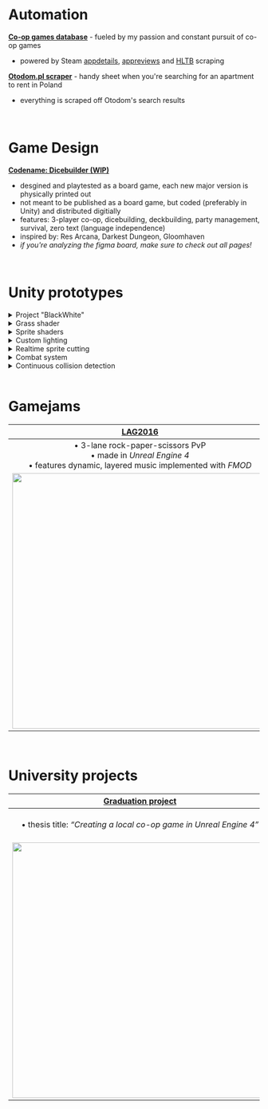 # Automation

[**Co-op games database**](https://docs.google.com/spreadsheets/d/1ca1RrQJ_UMNOvColaOyzUN1R6e0BFmu2AcLVDrNb7Hw/edit#gid=2114306330&fvid=1064575396) - fueled by my passion and constant pursuit of co-op games
- powered by Steam [appdetails](https://store.steampowered.com/api/appdetails?appids=753640&cc=pl&l=pl), [appreviews](https://store.steampowered.com/appreviews/753640?json=1&purchase_type=all&num_per_page=0) and [HLTB](https://howlongtobeat.com/game/57527) scraping

[**Otodom.pl scraper**](https://docs.google.com/spreadsheets/d/1IXpku6W2ggkiyMPukTKKjVR5DbERJ5UHmP1wQQiLDGk/edit#gid=0&fvid=478065337) - handy sheet when you're searching for an apartment to rent in Poland
- everything is scraped off Otodom's search results

</br>

# Game Design

[**Codename: Dicebuilder (WIP)**](https://www.figma.com/file/HqrI1lT0AxoTWODgipWzXh/Dicebuilder-v3?type=design&node-id=39-46816&mode=design)
- desgined and playtested as a board game, each new major version is physically printed out
- not meant to be published as a board game, but coded (preferably in Unity) and distributed digitially
- features: 3-player co-op, dicebuilding, deckbuilding, party management, survival, zero text (language independence)
- inspired by: Res Arcana, Darkest Dungeon, Gloomhaven
- _if you're analyzing the figma board, make sure to check out all pages!_

</br>

# Unity prototypes

<details><summary>Project "BlackWhite"</summary>
  
https://user-images.githubusercontent.com/9155825/161656755-16bd5393-123c-4996-b01b-2dd09acb1b71.mp4

https://user-images.githubusercontent.com/9155825/161656760-4e994fac-e2b7-4687-8c60-cda2342605d2.mp4

</details>


<details><summary>Grass shader</summary>
  
https://user-images.githubusercontent.com/9155825/157522916-7f634a50-b474-4b91-a244-abfa9a44fb9b.mp4

https://user-images.githubusercontent.com/9155825/157522925-2b61e2a0-0794-43c4-9c04-1fe7e756579f.mp4

https://user-images.githubusercontent.com/9155825/157522931-211c554c-6d0d-4dfe-9bf6-e0c69bdaae85.mp4
</details>


<details><summary>Sprite shaders</summary>  

https://user-images.githubusercontent.com/9155825/157524398-fbdc8488-8cd7-4f16-bfbb-6c97b136ec84.mp4

https://user-images.githubusercontent.com/9155825/157524370-1b754b82-4662-4c8c-a5ca-a092559ff851.mp4
</details>


<details><summary>Custom lighting</summary>  

https://user-images.githubusercontent.com/9155825/157523254-115d58a3-db68-4ff4-8613-c0fb6506dcb7.mp4
  
https://user-images.githubusercontent.com/9155825/157523245-77c7e2e5-93a8-4aba-908b-7ab5701b99ef.mp4
</details>


<details><summary>Realtime sprite cutting</summary>  

https://user-images.githubusercontent.com/9155825/157522587-90e02b75-1f6e-4776-a99b-3d4ea5feba71.mp4

https://user-images.githubusercontent.com/9155825/157522725-72bab01e-da8c-4c84-bfea-c9785e497ddf.mp4

https://user-images.githubusercontent.com/9155825/157522728-5814c20d-076c-4945-b4e1-7c64eeb26ddc.mp4

https://user-images.githubusercontent.com/9155825/157522737-f07efc05-9c74-4ba9-b89c-202964bd97a6.mp4
</details>


<details><summary>Combat system</summary>  

https://user-images.githubusercontent.com/9155825/157524288-d7975208-ba18-473c-b39f-fd58dcf00ff2.mp4

https://user-images.githubusercontent.com/9155825/157524298-4f8fc9ea-c49f-4f62-bb1a-043c2b0dd62b.mp4

https://user-images.githubusercontent.com/9155825/157524311-58522723-be5f-4c8b-b1e0-59c82d4ec781.mp4
</details>


<details><summary>Continuous collision detection</summary>
  
https://user-images.githubusercontent.com/9155825/157521474-a21ca826-0944-477e-8ba2-53973a362611.mp4
  
https://user-images.githubusercontent.com/9155825/157521768-6ba6a576-3d4e-4961-b012-836d99822c40.mp4

https://user-images.githubusercontent.com/9155825/157521999-f5fc4884-9c00-4c89-b6ba-3649dc9176a5.mp4
</details>
</br>

# Gamejams
<div align="left">
  <table>
    <thead>
      <tr>
        <th align="center"><a href="https://drive.google.com/file/d/1UL_L2pVADPE-8gWqV2V438vn8IJdiF7T">LAG2016</a></th>
        <th align="center"><a href="https://drive.google.com/file/d/1z8Psk855zGZScVDYsO_suKnxezBYRkFq">LAG2015</a></th>
        <th align="center"><a href="https://drive.google.com/file/d/1ItNE2wB00IE3N7VK1eAn4il3MKSZRkkt">LAG2014</a></th>
      </tr>
    </thead>
    <tbody>
      <tr>
        <td align="center">
          • 3-lane rock-paper-scissors PvP<br/>
          • made in <i>Unreal Engine 4</i><br/>
          • features dynamic, layered music implemented with <i>FMOD</i>
        </td>
        <td align="center">
          • side-scrolling shooter<br/>
          • made in <i>Unreal Engine 4</i>
        </td>
        <td align="center">
          • point-and-click<br/>
          • made in <i>GameMaker</i>
        </td>
      </tr>   
      <tr>
        <td align="center">
          <a href="https://drive.google.com/file/d/1UL_L2pVADPE-8gWqV2V438vn8IJdiF7T">
            <img src="https://lh3.googleusercontent.com/d/1UL_L2pVADPE-8gWqV2V438vn8IJdiF7T" width="512">
          </a>
        </td>
        <td align="center">
          <a href="https://drive.google.com/file/d/1z8Psk855zGZScVDYsO_suKnxezBYRkFq">
            <img src="https://lh3.googleusercontent.com/d/1z8Psk855zGZScVDYsO_suKnxezBYRkFq" width="512">
          </a>
        </td>
        <td align="center">
          <a href="https://drive.google.com/file/d/1ItNE2wB00IE3N7VK1eAn4il3MKSZRkkt">
            <img src="https://lh3.googleusercontent.com/d/1ItNE2wB00IE3N7VK1eAn4il3MKSZRkkt" width="512">
          </a>
        </td>
      </tr>      
    </tbody>
  </table>
</div>
<br/>

# University projects
<div align="left">
  <table>
    <thead>
      <tr>
        <th align="center"><a href="https://drive.google.com/file/d/1_dbaRW28PSrd18lSSjE0ZrKVGscb5iIe">Graduation project</a></th>
        <th align="center"><a href="https://drive.google.com/file/d/1CtLbVri9an-wn7QnD5D4K_k0BUcTtIs7">Game engine</a></th>
        <th align="center"><a href="https://drive.google.com/file/d/1eKclgFEtGaW5XPXki3UBCGedmUl_P_4t">AI</a></th>
      </tr>
    </thead>
    <tbody>
      <tr>
        <td align="center">
          • thesis title: <i>“Creating a local co-op game in Unreal Engine 4”</i><br/>
        </td>
        <td align="center">
          • written from scratch in <i>C#</i> and <i>OpenGL</i><br/>
          • supports 3D graphics, sprite animations, convex collisions and player input
        </td>
        <td align="center">
          • written in <i>JavaScript</i> using <i>Enchant.js</i><br/>
          • features <i>Monte-Carlo Tree Search</i> for finding optimal moves
        </td>
      </tr>      
      <tr>
        <td align="center">
          <a href="https://drive.google.com/file/d/1_dbaRW28PSrd18lSSjE0ZrKVGscb5iIe">
            <img src="https://lh3.googleusercontent.com/d/1_dbaRW28PSrd18lSSjE0ZrKVGscb5iIe" width="512">
          </a>
        </td>
        <td align="center">
          <a href="https://drive.google.com/file/d/1CtLbVri9an-wn7QnD5D4K_k0BUcTtIs7">
            <img src="https://lh3.googleusercontent.com/d/1CtLbVri9an-wn7QnD5D4K_k0BUcTtIs7" width="512">
          </a>
        </td>
        <td align="center">
          <a href="https://drive.google.com/file/d/1eKclgFEtGaW5XPXki3UBCGedmUl_P_4t">
            <img src="https://lh3.googleusercontent.com/d/1eKclgFEtGaW5XPXki3UBCGedmUl_P_4t" width="512">
          </a>
        </td>
      </tr>      
    </tbody>
  </table>
</div>
